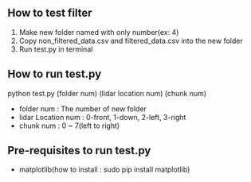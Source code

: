 ## How to test filter

1. Make new folder named with only number(ex: 4)
2. Copy non_filtered_data.csv and filtered_data.csv into the new folder
3. Run test.py in terminal

## How to run test.py

python test.py (folder num) (lidar location num) (chunk num)
* folder num : The number of new folder
* lidar Location num : 0-front, 1-down, 2-left, 3-right
* chunk num : 0 ~ 7(left to right)

## Pre-requisites to run test.py

* matplotlib(how to install : sudo pip install matplotlib)
